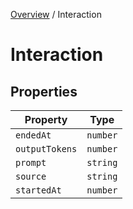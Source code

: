 [Overview](../index.md) / Interaction

# Interaction

## Properties

| Property | Type |
| ------ | ------ |
| `endedAt` | `number` |
| `outputTokens` | `number` |
| `prompt` | `string` |
| `source` | `string` |
| `startedAt` | `number` |
